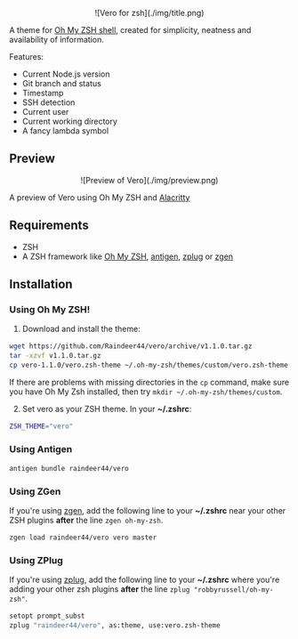 <p align=center>![Vero for zsh](./img/title.png)</p>

A theme for [Oh My ZSH shell](https://github.com/robbyrussell/oh-my-zsh), created for simplicity, neatness and availability of information.

Features:

- Current Node.js version
- Git branch and status
- Timestamp
- SSH detection
- Current user
- Current working directory
- A fancy lambda symbol

## Preview

<p align=center>![Preview of Vero](./img/preview.png)</p>

A preview of Vero using Oh My ZSH and [Alacritty](https://github.com/jwilm/alacritty)

## Requirements

- ZSH
- A ZSH framework like [Oh My ZSH](https://github.com/robbyrussell/oh-my-zsh), [antigen](https://github.com/zsh-users/antigen), [zplug](https://github.com/zplug/zplug) or [zgen](https://github.com/tarjoilija/zgen)

## Installation

### Using Oh My ZSH!

1. Download and install the theme:

```bash
wget https://github.com/Raindeer44/vero/archive/v1.1.0.tar.gz
tar -xzvf v1.1.0.tar.gz
cp vero-1.1.0/vero.zsh-theme ~/.oh-my-zsh/themes/custom/vero.zsh-theme
```

If there are problems with missing directories in the `cp` command, make sure you have Oh My Zsh installed, then try `mkdir ~/.oh-my-zsh/themes/custom`.

2. Set vero as your ZSH theme. In your **~/.zshrc**:

```bash
ZSH_THEME="vero"
```

### Using Antigen

```bash
antigen bundle raindeer44/vero
```

### Using ZGen

If you're using [zgen](https://github.com/tarjoilija/zgen), add the following line to your **~/.zshrc** near your other ZSH plugins **after** the line `zgen oh-my-zsh`.

```bash
zgen load raindeer44/vero vero master
```

### Using ZPlug

If you're using [zplug](https://github.com/zplug/zplug), add the following line
to your **~/.zshrc** where you're adding your other zsh plugins **after** the
line `zplug "robbyrussell/oh-my-zsh"`.

```bash
setopt prompt_subst
zplug "raindeer44/vero", as:theme, use:vero.zsh-theme
```
